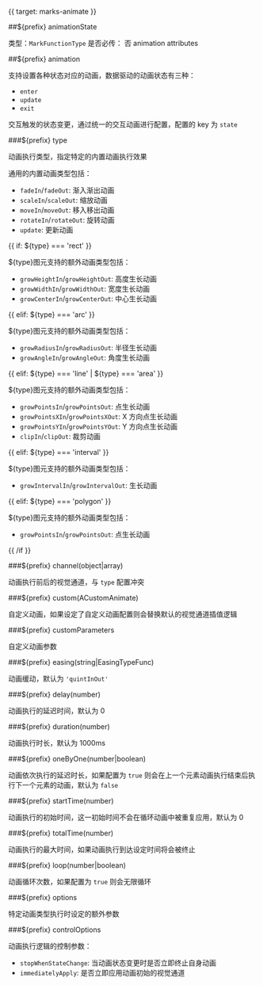 {{ target: marks-animate }}

##${prefix} animationState

类型：`MarkFunctionType`
是否必传： 否
animation attributes

##${prefix} animation

支持设置各种状态对应的动画，数据驱动的动画状态有三种：

- `enter`
- `update`
- `exit`

交互触发的状态变更，通过统一的交互动画进行配置，配置的 key 为 `state`

###${prefix} type

动画执行类型，指定特定的内置动画执行效果

通用的内置动画类型包括：

- `fadeIn`/`fadeOut`: 渐入渐出动画
- `scaleIn`/`scaleOut`: 缩放动画
- `moveIn`/`moveOut`: 移入移出动画
- `rotateIn`/`rotateOut`: 旋转动画
- `update`: 更新动画

{{ if: ${type} === 'rect' }}

${type}图元支持的额外动画类型包括：

- `growHeightIn`/`growHeightOut`: 高度生长动画
- `growWidthIn`/`growWidthOut`: 宽度生长动画
- `growCenterIn`/`growCenterOut`: 中心生长动画

{{ elif: ${type} === 'arc' }}

${type}图元支持的额外动画类型包括：

- `growRadiusIn`/`growRadiusOut`: 半径生长动画
- `growAngleIn`/`growAngleOut`: 角度生长动画

{{ elif: ${type} === 'line' | ${type} === 'area' }}

${type}图元支持的额外动画类型包括：

- `growPointsIn`/`growPointsOut`: 点生长动画
- `growPointsXIn`/`growPointsXOut`: X 方向点生长动画
- `growPointsYIn`/`growPointsYOut`: Y 方向点生长动画
- `clipIn`/`clipOut`: 裁剪动画

{{ elif: ${type} === 'interval' }}

${type}图元支持的额外动画类型包括：

- `growIntervalIn`/`growIntervalOut`: 生长动画

{{ elif: ${type} === 'polygon' }}

${type}图元支持的额外动画类型包括：

- `growPointsIn`/`growPointsOut`: 点生长动画

{{ /if }}

###${prefix} channel(object|array)

动画执行前后的视觉通道，与 `type` 配置冲突

###${prefix} custom(ACustomAnimate)

自定义动画，如果设定了自定义动画配置则会替换默认的视觉通道插值逻辑

###${prefix} customParameters

自定义动画参数

###${prefix} easing(string|EasingTypeFunc)

动画缓动，默认为 `'quintInOut'`

###${prefix} delay(number)

动画执行的延迟时间，默认为 0

###${prefix} duration(number)

动画执行时长，默认为 1000ms

###${prefix} oneByOne(number|boolean)

动画依次执行的延迟时长，如果配置为 `true` 则会在上一个元素动画执行结束后执行下一个元素的动画，默认为 `false`

###${prefix} startTime(number)

动画执行的初始时间，这一初始时间不会在循环动画中被重复应用，默认为 0

###${prefix} totalTime(number)

动画执行的最大时间，如果动画执行到达设定时间将会被终止

###${prefix} loop(number|boolean)

动画循环次数，如果配置为 `true` 则会无限循环

###${prefix} options

特定动画类型执行时设定的额外参数

###${prefix} controlOptions

动画执行逻辑的控制参数：

- `stopWhenStateChange`: 当动画状态变更时是否立即终止自身动画
- `immediatelyApply`: 是否立即应用动画初始的视觉通道
